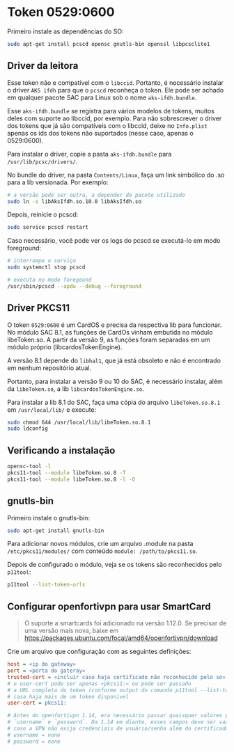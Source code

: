 # Token 0529:0600

Primeiro instale as dependências do SO:

```bash
sudo apt-get install pcscd opensc gnutls-bin openssl libpcsclite1
```

## Driver da leitora

Esse token não e compatível com o `libccid`. Portanto, é necessário instalar o driver `AKS ifdh` para que
o `pcscd` reconheça o token. Ele pode ser achado em qualquer pacote SAC para Linux sob o nome
`aks-ifdh.bundle`.

Esse `aks-ifdh.bundle` se registra para vários modelos de tokens, muitos deles com suporte ao libccid, por exemplo.
Para não sobrescrever o driver dos tokens que já são compatíveis com o libccid, deixe no `Info.plist` apenas os ids
dos tokens não suportados (nesse caso, apenas o 0529:0600).

Para instalar o driver, copie a pasta `aks-ifdh.bundle` para `/usr/lib/pcsc/drivers/`.

No bundle do driver, na pasta `Contents/Linux`, faça um link simbólico do .so para a lib versionada. Por exemplo:

```bash
# a versão pode ser outra, a depender do pacote utilizado
sudo ln -s libAksIfdh.so.10.0 libAksIfdh.so
```

Depois, reinicie o pcscd:

```bash
sudo service pcscd restart
```

Caso necessário, você pode ver os logs do pcscd se executá-lo em modo foreground:

```bash
# interrompe o serviço
sudo systemctl stop pcscd

# executa no modo foregound
/usr/sbin/pcscd --apdu --debug --foreground
```

## Driver PKCS11

O token `0529:0600` é um CardOS e precisa da respectiva lib para funcionar. No módulo SAC 8.1, as funções de CardOs vinham embutida no módulo libeToken.so. A partir da versão 9, as funções foram separadas em um módulo próprio (libcardosTokenEngine).

A versão 8.1 depende do `libhal1`, que já está obsoleto e não é encontrado em nenhum repositório atual.

Portanto, para instalar a versão 9 ou 10 do SAC, é necessário instalar, além da `libeToken.so`, a lib `libcardosTokenEngine.so`.

Para instalar a lib 8.1 do SAC, faça uma cópia do arquivo `libeToken.so.8.1` em `/usr/local/lib/` e execute:

```bash
sudo chmod 644 /usr/local/lib/libeToken.so.8.1
sudo ldconfig
```

## Verificando a instalação

```bash
opensc-tool -l
pkcs11-tool --module libeToken.so.8 -T
pkcs11-tool --module libeToken.so.8 -l -O
```

## gnutls-bin

Primeiro instale o gnutls-bin:

```bash
sudo apt-get install gnutls-bin
```

Para adicionar novos módulos, crie um arquivo .module na pasta `/etc/pkcs11/modules/` com conteúdo `module: /path/to/pkcs11.so`.

Depois de configurado o módulo, veja se os tokens são reconhecidos pelo `p11tool`:

```bash
p11tool --list-token-urls
```

## Configurar openfortivpn para usar SmartCard

> O suporte a smartcards foi adicionado na versão 1.12.0. Se precisar de uma versão mais nova, baixe em <https://packages.ubuntu.com/focal/amd64/openfortivpn/download>

Crie um arquivo que configuração com as seguintes definições:

```ini
host = «ip do gateway»
port = «porta do gateray»
trusted-cert = «incluir caso haja certificado não reconhecido pelo so»
# o user-cert pode ser apenas «pkcs11:» ou pode ser passado
# a URL completa do token (conforme output do comando p11tool --list-token-urls)
# casa haja mais de um token disponível
user-cert = pkcs11:

# Antes do openfortivpn 1.14, era necessário passar quaisquer valores para os campos
# `username` e `password`. Da 1.14 em diante, esses campos deve ser vazios ou removidos
# caso a VPN não exija credenciais de usuário/senha além do certificado.
# username = none
# password = none
```
